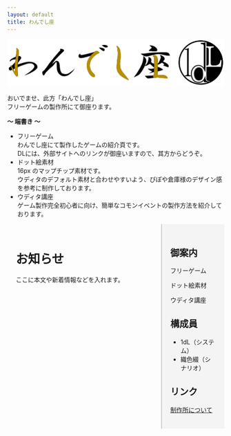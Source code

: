 ```yaml
---
layout: default
title: わんでし座
---
```


![わんでし座ロゴ](asset/img/1dLza_b1.png)
 
 
おいでませ、此方「わんでし座」  
フリーゲームの製作所にて御座ります。
 
 
**～ 端書き ～**  
 
- フリーゲーム  
わんでし座にて製作したゲームの紹介頁です。  
DLには、外部サイトへのリンクが御座いますので、其方からどうぞ。  
- ドット絵素材  
16px のマップチップ素材です。  
ウディタのデフォルト素材と合わせやすいよう、ぴぽや倉庫様のデザイン感を参考に制作しております。  
- ウディタ講座  
ゲーム製作完全初心者に向け、簡単なコモンイベントの製作方法を紹介しております。  

<div style="display:flex;">
  <!-- 左カラム（本文） -->
  <div style="flex:3; padding:20px;">
    <h1>お知らせ</h1>
    <p>ここに本文や新着情報などを入れます。</p>
  </div>

  <!-- 右カラム（サイドバー） -->
  <div style="flex:1; padding:20px; background:#f4f4f4; border-left:2px solid #ccc;">
    <h2>御案内</h2>
    <p>フリーゲーム</p>
    <p>ドット絵素材</p>
    <p>ウディタ講座</p>

 <h2>構成員</h2>
    <ul>
      <li>1dL（システム）</li>
      <li>織色綴（シナリオ）</li>
    </ul>

<h2>リンク</h2>
    <p><a href="about.html">制作所について</a></p>
  </div>
</div>
